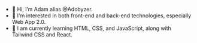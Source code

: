 - 👋 Hi, I’m Adam alias @Adobyzer.
- 👀 I'm interested in both front-end and back-end technologies, especially Web App 2.0. 
- 🌱 I am currently learning HTML, CSS, and JavaScript, along with Tailwind CSS and React. 
